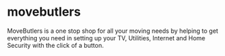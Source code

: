 # movebutlers
MoveButlers is a one stop shop for all your moving needs by helping to get everything you need in setting up your TV, Utilities, Internet and Home Security with the click of a button.
